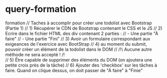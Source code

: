 # query-formation
formation
// Taches à accomplir pour créer une todolist avec Bootstrap (Partie 1)
// 1) Récupérer le CDN de Bootstrap contenant le CSS et le JS
// 2) Ecrire dans le fichier HTML des div contenant 2 parties :
//      - Une partie "À faire"
//      - Une partie "Fini"
// 3) Avoir un formulaire correspondant aux exigeances de l'exercice avec BootStrap
// 4) au moment du submit, pouvoir créer un élément de la todolist dans le DOM
// /!\ Aucune autre méthode ne sera accepté ! /!\
// 5) Être capable de supprimer des éléments du DOM (on ajoutera une petite croix près de la tâche)
// 6) Ajouter des 'checkbox' sur les tâches à faire. Quand on clique dessus, on doit passer de "À faire" à "Finie"

